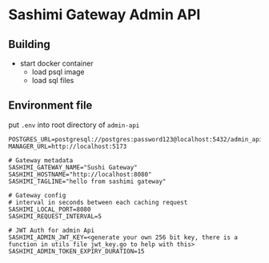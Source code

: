 # Sashimi Gateway Admin API

## Building

- start docker container
  - load psql image
  - load sql files

## Environment file

put `.env` into root directory of `admin-api`

```
POSTGRES_URL=postgresql://postgres:password123@localhost:5432/admin_api
MANAGER_URL=http://localhost:5173

# Gateway metadata
SASHIMI_GATEWAY_NAME="Sushi Gateway"
SASHIMI_HOSTNAME="http://localhost:8080"
SASHIMI_TAGLINE="hello from sashimi gateway"

# Gateway config
# interval in seconds between each caching request
SASHIMI_LOCAL_PORT=8080
SASHIMI_REQUEST_INTERVAL=5

# JWT Auth for admin Api
SASHIMI_ADMIN_JWT_KEY=<generate your own 256 bit key, there is a function in utils file jwt_key.go to help with this>
SASHIMI_ADMIN_TOKEN_EXPIRY_DURATION=15
```
